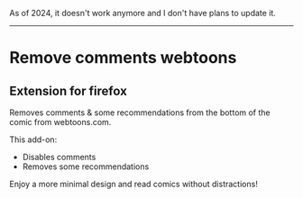 As of 2024, it doesn't work anymore and I don't have plans to update it.

-----

# Remove comments webtoons
## Extension for firefox

Removes comments & some recommendations from the bottom of the comic from webtoons.com.

This add-on:
- Disables comments
- Removes some recommendations

Enjoy a more minimal design and read comics without distractions!
